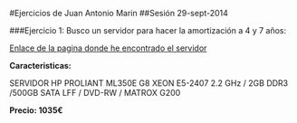 #Ejercicios de Juan Antonio Marin
##Sesión 29-sept-2014

###Ejercicio 1:
Busco un servidor para hacer la amortización a 4 y 7 años:

[Enlace de la pagina donde he encontrado el servidor](http://www.dynos.es/servidor-hp-proliant-ml350e-g8-xeon-e5-2407-2.2-ghz-2gb-ddr3-500gb-sata-lff-dvd-rw-matrox-g200-array-b120i-887111422231__470065-691.html)

**Caracteristicas:**

SERVIDOR HP PROLIANT ML350E G8 XEON E5-2407 2.2 GHz / 2GB DDR3
/500GB SATA LFF / DVD-RW / MATROX G200


**Precio: 1035€**
